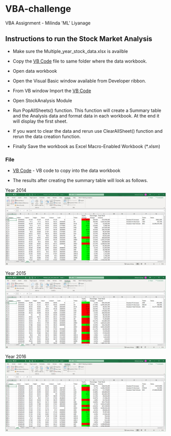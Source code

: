 # VBA-challenge

VBA Assignment - Milinda 'ML' Liyanage

## Instructions to run the Stock Market Analysis

* Make sure the Multiple_year_stock_data.xlsx is availble 

* Copy the [VB Code](Resources/StockAnalysis.bas) file to same folder where the data workbook. 

* Open data workbook

* Open the Visual Basic window available from Developer ribbon.

* From VB window Import the [VB Code](Resources/StockAnalysis.bas)

* Open StockAnalysis Module

* Run PopAllSheets() function. 
	This function will create a Summary table and the Analysis data and format data in each workbook.
	At the end it will display the first sheet. 
	
* If you want to clear the data and rerun use ClearAllSheet() function and rerun the data creation function.

* Finally Save the workbook as Excel Macro-Enabled Workbook (*.xlsm) 
	
### File

* [VB Code](Resources/StockAnalysis.bas) - VB code to copy into the data workbook

	
* The results after creating the summary table will look as follows.

Year 2014
![Stock_Analysis_Snapshot_2014](Images/Stock_Analysis_Snapshot_2014.jpg)

Year 2015
![Stock_Analysis_Snapshot_2015](Images/Stock_Analysis_Snapshot_2015.jpg)

Year 2016
![Stock_Analysis_Snapshot_2016](Images/Stock_Analysis_Snapshot_2016.jpg)
